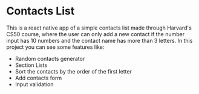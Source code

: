 # Contacts List 

This is a react native app of a simple contacts list made through Harvard's CS50 course, where the user can only add a new contact if the number input has 10 numbers and the contact name has more than 3 letters. In this project you can see some features like:

* Random contacts generator
* Section Lists 
* Sort the contacts by the order of the first letter
* Add contacts form
* Input validation
